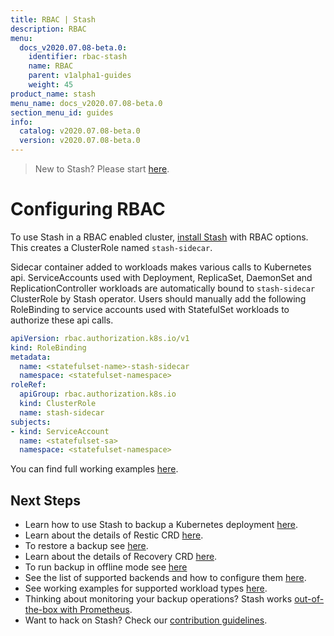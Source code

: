 ```yaml
---
title: RBAC | Stash
description: RBAC
menu:
  docs_v2020.07.08-beta.0:
    identifier: rbac-stash
    name: RBAC
    parent: v1alpha1-guides
    weight: 45
product_name: stash
menu_name: docs_v2020.07.08-beta.0
section_menu_id: guides
info:
  catalog: v2020.07.08-beta.0
  version: v2020.07.08-beta.0
---
```


> New to Stash? Please start [here](/docs/v2020.07.08-beta.0/concepts/README).

# Configuring RBAC

To use Stash in a RBAC enabled cluster, [install Stash](/docs/v2020.07.08-beta.0/setup/install) with RBAC options. This creates a ClusterRole named `stash-sidecar`.

Sidecar container added to workloads makes various calls to Kubernetes api. ServiceAccounts used with Deployment, ReplicaSet, DaemonSet and ReplicationController workloads are automatically bound to `stash-sidecar` ClusterRole by Stash operator. Users should manually add the following RoleBinding to service accounts used with StatefulSet workloads to authorize these api calls.

```yaml
apiVersion: rbac.authorization.k8s.io/v1
kind: RoleBinding
metadata:
  name: <statefulset-name>-stash-sidecar
  namespace: <statefulset-namespace>
roleRef:
  apiGroup: rbac.authorization.k8s.io
  kind: ClusterRole
  name: stash-sidecar
subjects:
- kind: ServiceAccount
  name: <statefulset-sa>
  namespace: <statefulset-namespace>
```

You can find full working examples [here](/docs/v2020.07.08-beta.0/guides/v1alpha1/workloads).

## Next Steps

- Learn how to use Stash to backup a Kubernetes deployment [here](/docs/v2020.07.08-beta.0/guides/v1alpha1/backup).
- Learn about the details of Restic CRD [here](/docs/v2020.07.08-beta.0/concepts/crds/v1alpha1/restic).
- To restore a backup see [here](/docs/v2020.07.08-beta.0/guides/v1alpha1/restore).
- Learn about the details of Recovery CRD [here](/docs/v2020.07.08-beta.0/concepts/crds/v1alpha1/recovery).
- To run backup in offline mode see [here](/docs/v2020.07.08-beta.0/guides/v1alpha1/offline_backup)
- See the list of supported backends and how to configure them [here](/docs/v2020.07.08-beta.0/guides/v1alpha1/backends/overview).
- See working examples for supported workload types [here](/docs/v2020.07.08-beta.0/guides/v1alpha1/workloads).
- Thinking about monitoring your backup operations? Stash works [out-of-the-box with Prometheus](/docs/v2020.07.08-beta.0/guides/v1alpha1/monitoring/overview).
- Want to hack on Stash? Check our [contribution guidelines](/docs/v2020.07.08-beta.0/CONTRIBUTING).
